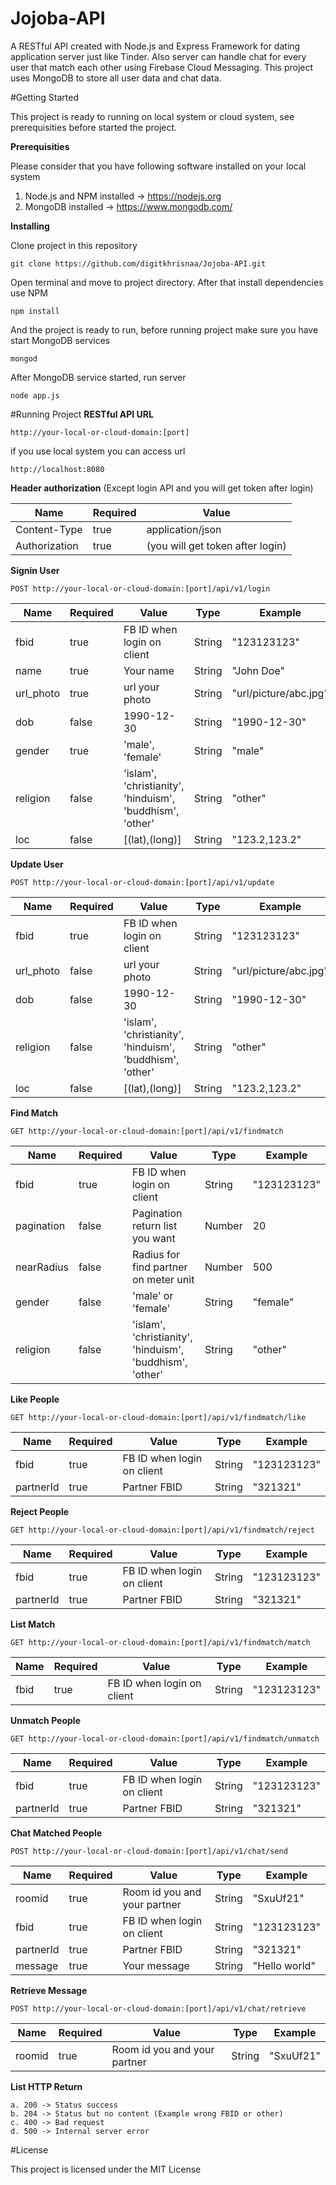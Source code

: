 # Jojoba-API

A RESTful API created with Node.js and Express Framework for dating application server just like Tinder. Also server can handle chat for every user that match each other using Firebase Cloud Messaging. This project uses MongoDB to store all user data and chat data.

#Getting Started

This project is ready to running on local system or cloud system, see prerequisities before started the project.

**Prerequisities**

Please consider that you have following software installed on your local system

 1. Node.js and NPM installed -> https://nodejs.org
 2. MongoDB installed -> https://www.mongodb.com/

**Installing**

Clone project in this repository


    git clone https://github.com/digitkhrisnaa/Jojoba-API.git

Open terminal and move to project directory. After that install dependencies use NPM

    npm install
 
 And the project is ready to run, before running project make sure you have start MongoDB services
 

    mongod
 
 After MongoDB service started, run server
 

    node app.js
  
 
#Running Project
**RESTful API URL**
 

    http://your-local-or-cloud-domain:[port]

if you use local system you can access url

    http://localhost:8080


**Header authorization** (Except login API and you will get token after login)

|Name|Required|Value|
|---|---|---|
|Content-Type|true|application/json|
|Authorization|true|(you will get token after login)|

**Signin User**

    POST http://your-local-or-cloud-domain:[port]/api/v1/login

|Name|Required|Value|Type|Example
|---|---|---|---|---|
|fbid|true|FB ID when login on client|String|"123123123"|
|name|true|Your name|String|"John Doe"|
|url_photo|true|url your photo|String|"url/picture/abc.jpg"|
|dob|false|1990-12-30|String|"1990-12-30"|
|gender|true|'male', 'female'|String|"male"|
|religion|false|'islam', 'christianity', 'hinduism', 'buddhism', 'other'|String|"other"|
|loc|false|[(lat),(long)]|String|"123.2,123.2"|

**Update User**

    POST http://your-local-or-cloud-domain:[port]/api/v1/update

|Name|Required|Value|Type|Example
|---|---|---|---|---|
|fbid|true|FB ID when login on client|String|"123123123"|
|url_photo|false|url your photo|String|"url/picture/abc.jpg"|
|dob|false|1990-12-30|String|"1990-12-30"|
|religion|false|'islam', 'christianity', 'hinduism', 'buddhism', 'other'|String|"other"|
|loc|false|[(lat),(long)]|String|"123.2,123.2"|

**Find Match**

    GET http://your-local-or-cloud-domain:[port]/api/v1/findmatch

|Name|Required|Value|Type|Example
|---|---|---|---|---|
|fbid|true|FB ID when login on client|String|"123123123"|
|pagination|false|Pagination return list you want|Number|20|
|nearRadius|false|Radius for find partner on meter unit|Number|500|
|gender|false|'male' or 'female'|String|"female"|
|religion|false|'islam', 'christianity', 'hinduism', 'buddhism', 'other'|String|"other"|

**Like People**

    GET http://your-local-or-cloud-domain:[port]/api/v1/findmatch/like

|Name|Required|Value|Type|Example
|---|---|---|---|---|
|fbid|true|FB ID when login on client|String|"123123123"|
|partnerId|true|Partner FBID|String|"321321"|

**Reject People**

    GET http://your-local-or-cloud-domain:[port]/api/v1/findmatch/reject

|Name|Required|Value|Type|Example
|---|---|---|---|---|
|fbid|true|FB ID when login on client|String|"123123123"|
|partnerId|true|Partner FBID|String|"321321"|

**List Match**

    GET http://your-local-or-cloud-domain:[port]/api/v1/findmatch/match

|Name|Required|Value|Type|Example
|---|---|---|---|---|
|fbid|true|FB ID when login on client|String|"123123123"|

**Unmatch People**

    GET http://your-local-or-cloud-domain:[port]/api/v1/findmatch/unmatch

|Name|Required|Value|Type|Example
|---|---|---|---|---|
|fbid|true|FB ID when login on client|String|"123123123"|
|partnerId|true|Partner FBID|String|"321321"|

**Chat Matched People**

    POST http://your-local-or-cloud-domain:[port]/api/v1/chat/send

|Name|Required|Value|Type|Example
|---|---|---|---|---|
|roomid|true|Room id you and your partner|String|"SxuUf21"|
|fbid|true|FB ID when login on client|String|"123123123"|
|partnerId|true|Partner FBID|String|"321321"|
|message|true|Your message|String|"Hello world"|

**Retrieve Message**

    POST http://your-local-or-cloud-domain:[port]/api/v1/chat/retrieve

|Name|Required|Value|Type|Example
|---|---|---|---|---|
|roomid|true|Room id you and your partner|String|"SxuUf21"|    


**List HTTP Return**

    a. 200 -> Status success
    b. 204 -> Status but no content (Example wrong FBID or other)
    c. 400 -> Bad request
    d. 500 -> Internal server error

#License

This project is licensed under the MIT License
